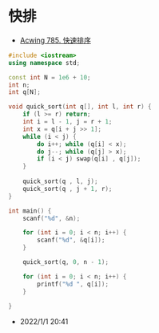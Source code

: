 # 快排

* [Acwing 785. 快速排序](https://www.acwing.com/problem/content/description/787/)

```cpp
#include <iostream>
using namespace std;

const int N = 1e6 + 10;
int n;
int q[N];

void quick_sort(int q[], int l, int r) {
    if (l >= r) return;
    int i = l - 1, j = r + 1;
    int x = q[i + j >> 1];
    while (i < j) {
        do i++; while (q[i] < x);
        do j--; while (q[j] > x);
        if (i < j) swap(q[i] , q[j]);
    }
    
    quick_sort(q , l, j);
    quick_sort(q , j + 1, r);
}

int main() {
    scanf("%d", &n);

    for (int i = 0; i < n; i++) {
        scanf("%d", &q[i]);
    }

    quick_sort(q, 0, n - 1);

    for (int i = 0; i < n; i++) {
        printf("%d ", q[i]);
    }
    
}
```

* 2022/1/1 20:41